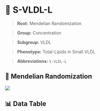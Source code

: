 # 🧪 S-VLDL-L

> **Root:** Mendelian Randomization

> **Group:** Concentration  

> **Subgroup:** VLDL

> **Phenotype:** Total-Lipids in Small VLDL  

> **Abbreviations:** `S-VLDL-L`

## 🧬 Mendelian Randomization  

<img src="/MR/Figures/Inverse/ShengxianVLDLhengxianL.png"/>


## 📊 Data Table


<CsvTableMRI src="/public/MR/Data/Inverse/ShengxianVLDLhengxianL.csv"/>
